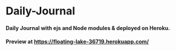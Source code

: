 # Daily-Journal

#### Daily Journal  with ejs and Node modules & deployed on Heroku.
#### Preview at https://floating-lake-36719.herokuapp.com/
